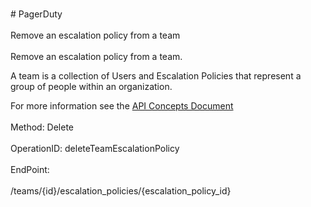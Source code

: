 <br>#     PagerDuty</br>
<br>Remove an escalation policy from a team</br>
<br>Remove an escalation policy from a team.

A team is a collection of Users and Escalation Policies that represent a group of people within an organization.

For more information see the [API Concepts Document](../../docs/CONCEPTS.md#teams)
</br>
<br>Method: Delete</br>
<br>OperationID: deleteTeamEscalationPolicy</br>
<br>EndPoint:</br>
<br>/teams/{id}/escalation_policies/{escalation_policy_id}</br>
